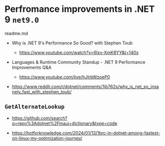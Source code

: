 # Perfromance improvements in .NET 9 `net9.0`

readme.md

*   Why is .NET 9's Performance So Good? with Stephen Toub

    *   https://www.youtube.com/watch?v=6Ixv-XmK8YY&t=140s

*   Languages & Runtime Community Standup - .NET 9 Performance Improvements Q&A

    *   https://www.youtube.com/live/hJIrbWzoeP0

*   https://www.reddit.com/r/dotnet/comments/1ib762s/why_is_net_so_insanely_fast_with_stephen_toub/

## `GetAlternateLookup`

*   https://github.com/search?q=repo%3Adotnet%2Fmaui+dictionary&type=code

*   https://hotforknowledge.com/2024/01/13/1brc-in-dotnet-among-fastest-on-linux-my-optimization-journey/



